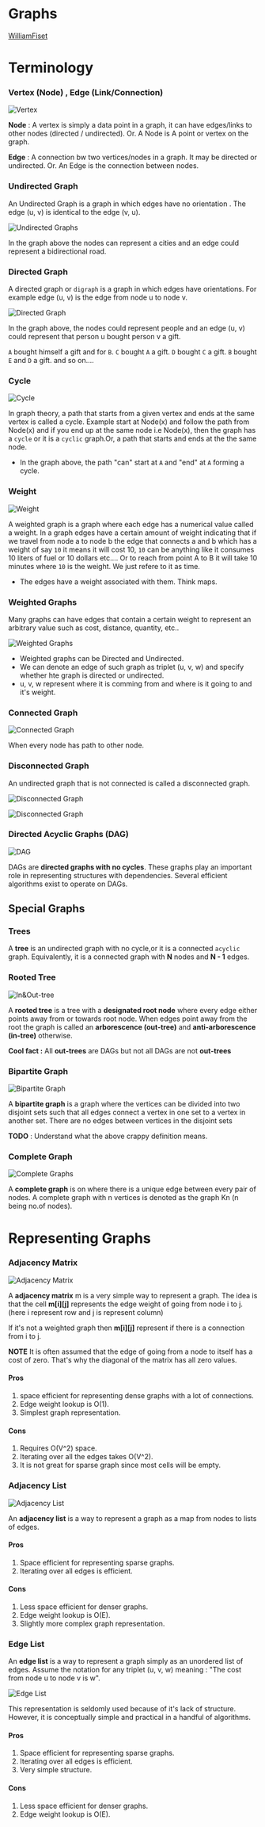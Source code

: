 # Graphs

[WilliamFiset](https://youtube.com/playlist?list=PLDV1Zeh2NRsDGO4--qE8yH72HFL1Km93P&si=fRcGAwgmU00azmoO)

# Terminology

### Vertex (Node) , Edge (Link/Connection)

![Vertex](./media/node_edge.png)

**Node** : A vertex is simply a data point in a graph, it can have edges/links to other nodes (directed / undirected). Or. A Node is A point or vertex on the graph.

**Edge** : A connection bw two vertices/nodes in a graph. It may be directed or undirected. Or. An Edge is the connection between nodes.

### Undirected Graph

An Undirected Graph is a graph in which edges have no orientation . The edge (u, v) is identical to the edge (v, u).

![Undirected Graphs](./media/undirected_graph.png)

In the graph above the nodes can represent a cities and an edge could represent a bidirectional road.

### Directed Graph

A directed graph or `digraph` is a graph in which edges have orientations. For example edge (u, v) is the edge from node u to node v.

![Directed Graph](./media/directed_graph.png)

In the graph above, the nodes could represent people and an edge (u, v) could represent that person u bought person v a gift.

`A` bought himself a gift and for `B`.
`C` bought `A` a gift.
`D` bought `C` a gift.
`B` bought `E` and `D` a gift. and so on....

### Cycle

![Cycle](./media/cycle.png)

In graph theory, a path that starts from a given vertex and ends at the same vertex is called a cycle. Example start at Node(x) and follow the path from Node(x) and if you end up at the same node i.e Node(x), then the graph has a `cycle` or it is a `cyclic` graph.Or, a path that starts and ends at the the same node.

- In the graph above, the path "can" start at `A` and "end" at `A` forming a cycle.

### Weight

![Weight](./media/weight.png)

A weighted graph is a graph where each edge has a numerical value called a weight. In a graph edges have a certain amount of weight indicating that if we travel from node a to node b the edge that connects a and b which has a weight of say `10` it means it will cost 10, `10` can be anything like it consumes 10 liters of fuel or 10 dollars etc.... Or to reach from point A to B it will take 10 minutes where `10` is the weight. We just refere to it as time.

- The edges have a weight associated with them. Think maps.

### Weighted Graphs

Many graphs can have edges that contain a certain weight to represent an arbitrary value such as cost, distance, quantity, etc..

![Weighted Graphs](./media/weighted_graph.png)

- Weighted graphs can be Directed and Undirected.
- We can denote an edge of such graph as triplet (u, v, w) and specify whether hte graph is directed or undirected.
- u, v, w represent where it is comming from and where is it going to and it's weight.

### Connected Graph

![Connected Graph](./media/connected_graph.png)

When every node has path to other node.

### Disconnected Graph

An undirected graph that is not connected is called a disconnected graph.

![Disconnected Graph](./media/disconnected_graph.png)

![Disconnected Graph](./media/disconnected_graph_1.png)

### Directed Acyclic Graphs (DAG)

![DAG](./media/dag.png)

DAGs are **directed graphs with no cycles**. These graphs play an important role in representing structures with dependencies. Several efficient algorithms exist to operate on DAGs.

## Special Graphs

### Trees

A **tree** is an undirected graph with no cycle,or it is a connected `acyclic` graph. Equivalently, it is a connected graph with **N** nodes and **N - 1** edges.

### Rooted Tree

![In&Out-tree](./media/in_tree_out_tree.png)

A **rooted tree** is a tree with a **designated root node** where every edge either points away from or towards root node. When edges point away from the root the graph is called an **arborescence (out-tree)** and **anti-arborescence (in-tree)** otherwise.

**Cool fact :** All **out-trees** are DAGs but not all DAGs are not **out-trees**

### Bipartite Graph

![Bipartite Graph](./media/bipartiate_graph.png)

A **bipartite graph** is a graph where the vertices can be divided into two disjoint sets such that all edges connect a vertex in one set to a vertex in another set. There are no edges between vertices in the disjoint sets

**TODO** : Understand what the above crappy definition means.

### Complete Graph

![Complete Graphs](./media/complete_graph.png)

A **complete graph** is on where there is a unique edge between every pair of nodes. A complete graph with n vertices is denoted as the graph Kn (n being no.of nodes).

# Representing Graphs

### Adjacency Matrix

![Adjacency Matrix](./media/adjacency_matrix_weighted.png)

A **adjacency matrix** m is a very simple way to represent a graph. The idea is that the cell **m[i][j]** represents the edge weight of going from node i to j.(here i represent row and j is represent column)

If it's not a weighted graph then **m[i][j]** represent if there is a connection from i to j.

**NOTE** It is often assumed that the edge of going from a node to itself has a cost of zero. That's why the diagonal of the matrix has all zero values.

#### Pros

1. space efficient for representing dense graphs with a lot of connections.
2. Edge weight lookup is O(1).
3. Simplest graph representation.

#### Cons

1. Requires O(V^2) space.
2. Iterating over all the edges takes O(V^2).
3. It is not great for sparse graph since most cells will be empty.

### Adjacency List

![Adjacency List](./media/adjacency_list.png)

An **adjacency list** is a way to represent a graph as a map from nodes to lists of edges.

#### Pros

1. Space efficient for representing sparse graphs.
2. Iterating over all edges is efficient.

#### Cons

1. Less space efficient for denser graphs.
2. Edge weight lookup is O(E).
3. Slightly more complex graph representation.

### Edge List

An **edge list** is a way to represent a graph simply as an unordered list of edges. Assume the notation for any triplet (u, v, w) meaning : "The cost from node u to node v is w".

![Edge List](./media/edge_llist.png)

This representation is seldomly used because of it's lack of structure. However, it is conceptually simple and practical in a handful of algorithms.

#### Pros

1. Space efficient for representing sparse graphs.
2. Iterating over all edges is efficient.
3. Very simple structure.

#### Cons

1. Less space efficient for denser graphs.
2. Edge weight lookup is O(E).

